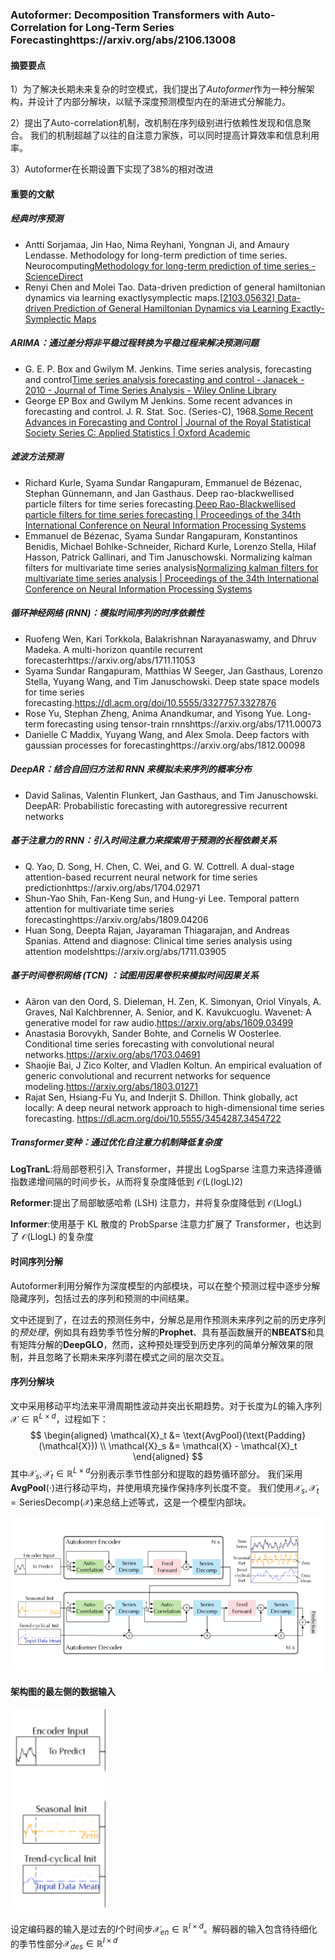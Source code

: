 ### Autoformer: Decomposition Transformers with Auto-Correlation for Long-Term Series Forecastinghttps://arxiv.org/abs/2106.13008

#### 摘要要点

1）为了解决长期未来复杂的时空模式，我们提出了*Autoformer*作为一种分解架构，并设计了内部分解块，以赋予深度预测模型内在的渐进式分解能力。

2）提出了Auto-correlation机制，改机制在序列级别进行依赖性发现和信息聚合。 我们的机制超越了以往的自注意力家族，可以同时提高计算效率和信息利用率。

3）Autoformer在长期设置下实现了38%的相对改进

#### 重要的文献

##### 经典时序预测

- Antti Sorjamaa, Jin Hao, Nima Reyhani, Yongnan Ji, and Amaury Lendasse. Methodology for long-term prediction of time series. Neurocomputing[Methodology for long-term prediction of time series - ScienceDirect](https://www.sciencedirect.com/science/article/pii/S0925231207001610)
- Renyi Chen and Molei Tao. Data-driven prediction of general hamiltonian dynamics via learning exactlysymplectic maps.[[2103.05632\] Data-driven Prediction of General Hamiltonian Dynamics via Learning Exactly-Symplectic Maps](https://arxiv.org/abs/2103.05632)

##### ARIMA：通过差分将非平稳过程转换为平稳过程来解决预测问题

- G. E. P. Box and Gwilym M. Jenkins. Time series analysis, forecasting and control[Time series analysis forecasting and control - Janacek - 2010 - Journal of Time Series Analysis - Wiley Online Library](https://onlinelibrary.wiley.com/doi/full/10.1111/j.1467-9892.2009.00643.x)
- George EP Box and Gwilym M Jenkins. Some recent advances in forecasting and control. J. R. Stat. Soc. (Series-C), 1968.[Some Recent Advances in Forecasting and Control | Journal of the Royal Statistical Society Series C: Applied Statistics | Oxford Academic](https://academic.oup.com/jrsssc/article/23/2/158/6953499?login=false)

##### 滤波方法预测

- Richard Kurle, Syama Sundar Rangapuram, Emmanuel de Bézenac, Stephan Günnemann, and Jan Gasthaus. Deep rao-blackwellised particle filters for time series forecasting.[Deep Rao-Blackwellised particle filters for time series forecasting | Proceedings of the 34th International Conference on Neural Information Processing Systems](https://dl.acm.org/doi/10.5555/3495724.3497013)
- Emmanuel de Bézenac, Syama Sundar Rangapuram, Konstantinos Benidis, Michael Bohlke-Schneider, Richard Kurle, Lorenzo Stella, Hilaf Hasson, Patrick Gallinari, and Tim Januschowski. Normalizing kalman filters for multivariate time series analysis[Normalizing kalman filters for multivariate time series analysis | Proceedings of the 34th International Conference on Neural Information Processing Systems](https://dl.acm.org/doi/10.5555/3495724.3495976)

##### 循环神经网络 (RNN)：模拟时间序列的时序依赖性

- Ruofeng Wen, Kari Torkkola, Balakrishnan Narayanaswamy, and Dhruv Madeka. A multi-horizon quantile recurrent forecasterhttps://arxiv.org/abs/1711.11053
- Syama Sundar Rangapuram, Matthias W Seeger, Jan Gasthaus, Lorenzo Stella, Yuyang Wang, and Tim Januschowski. Deep state space models for time series forecasting.https://dl.acm.org/doi/10.5555/3327757.3327876
- Rose Yu, Stephan Zheng, Anima Anandkumar, and Yisong Yue. Long-term forecasting using tensor-train rnnshttps://arxiv.org/abs/1711.00073
- Danielle C Maddix, Yuyang Wang, and Alex Smola. Deep factors with gaussian processes for forecastinghttps://arxiv.org/abs/1812.00098

##### DeepAR：结合自回归方法和 RNN 来模拟未来序列的概率分布

- David Salinas, Valentin Flunkert, Jan Gasthaus, and Tim Januschowski. DeepAR: Probabilistic forecasting with autoregressive recurrent networks

##### 基于注意力的 RNN：引入时间注意力来探索用于预测的长程依赖关系

- Q. Yao, D. Song, H. Chen, C. Wei, and G. W. Cottrell. A dual-stage attention-based recurrent neural network for time series predictionhttps://arxiv.org/abs/1704.02971
- Shun-Yao Shih, Fan-Keng Sun, and Hung-yi Lee. Temporal pattern attention for multivariate time series forecastinghttps://arxiv.org/abs/1809.04206
- Huan Song, Deepta Rajan, Jayaraman Thiagarajan, and Andreas Spanias. Attend and diagnose: Clinical time series analysis using attention modelshttps://arxiv.org/abs/1711.03905

##### 基于时间卷积网络 (TCN) ：试图用因果卷积来模拟时间因果关系

- Aäron van den Oord, S. Dieleman, H. Zen, K. Simonyan, Oriol Vinyals, A. Graves, Nal Kalchbrenner, A. Senior, and K. Kavukcuoglu. Wavenet: A generative model for raw audio.https://arxiv.org/abs/1609.03499
- Anastasia Borovykh, Sander Bohte, and Cornelis W Oosterlee. Conditional time series forecasting with convolutional neural networks.https://arxiv.org/abs/1703.04691
- Shaojie Bai, J Zico Kolter, and Vladlen Koltun. An empirical evaluation of generic convolutional and recurrent networks for sequence modeling.https://arxiv.org/abs/1803.01271
-  Rajat Sen, Hsiang-Fu Yu, and Inderjit S. Dhillon. Think globally, act locally: A deep neural network approach to high-dimensional time series forecasting. https://dl.acm.org/doi/10.5555/3454287.3454722

##### Transformer变种：通过优化自注意力机制降低复杂度

**LogTranL**:将局部卷积引入 Transformer，并提出 LogSparse 注意力来选择遵循指数递增间隔的时间步长，从而将复杂度降低到 𝒪(L(log⁡L)2)

**Reformer**:提出了局部敏感哈希 (LSH) 注意力，并将复杂度降低到 𝒪(Llog⁡L)

**Informer**:使用基于 KL 散度的 ProbSparse 注意力扩展了 Transformer，也达到了 𝒪(Llog⁡L) 的复杂度

#### 时间序列分解

Autoformer利用分解作为深度模型的内部模块，可以在整个预测过程中逐步分解隐藏序列，包括过去的序列和预测的中间结果。

文中还提到了，在过去的预测任务中，分解总是用作预测未来序列之前的历史序列的*预处理*，例如具有趋势季节性分解的**Prophet**、具有基函数展开的**NBEATS**和具有矩阵分解的**DeepGLO**，然而，这种预处理受到历史序列的简单分解效果的限制，并且忽略了长期未来序列潜在模式之间的层次交互。

#### 序列分解块

文中采用移动平均法来平滑周期性波动并突出长期趋势。对于长度为$L$的输入序列$\mathcal{X}\in\mathbb{R}^{L\times{d}}$，过程如下：
$$
\begin{aligned}
\mathcal{X}_t &= \text{AvgPool}(\text{Padding}(\mathcal{X})) \\
\mathcal{X}_s &= \mathcal{X} - \mathcal{X}_t
\end{aligned}
$$
其中$\mathcal{X}_s,\mathcal{X}_t\in\mathbb{R}^{L\times{d}}$分别表示季节性部分和提取的趋势循环部分。 我们采用**AvgPool**(⋅)进行移动平均，并使用填充操作保持序列长度不变。 我们使用$\mathcal{X}_s,\mathcal{X}_t=\text{SeriesDecomp}(\mathcal{X})$来总结上述等式，这是一个模型内部块。

<img src="..\image\image-20251019133440153.png" alt="image-20251019133440153" />

#### 架构图的最左侧的数据输入

<img src="..\image\image-20251019133644526.png" alt="image-20251019133644526"  />

设定编码器的输入是过去的$I$个时间步$\mathcal{X}_{en}\in\mathbb{R}^{I\times{d}}$。解码器的输入包含待待细化的季节性部分$\mathcal{X}_{des}\in\mathbb{R}^{I\times{d}}$
